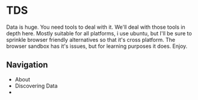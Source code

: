 # TDS
Data is huge. You need tools to deal with it. We'll deal with those tools in depth here. Mostly suitable for all platforms, i use ubuntu, but I'll be sure to sprinkle browser friendly alternatives so that it's cross platform. The browser sandbox has it's issues, but for learning purposes it does. Enjoy.


## Navigation
* About
* Discovering Data
* 
